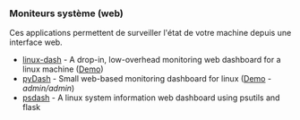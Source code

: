 ### Moniteurs système (web)
Ces applications permettent de surveiller l'état de votre machine depuis une interface web.

 * [linux-dash](https://github.com/afaqurk/linux-dash) - A drop-in, low-overhead monitoring web dashboard for a linux machine ([Demo](http://afaq.dreamhosters.com/linux-dash/))
 * [pyDash](https://github.com/k3oni/pydash) - Small web-based monitoring dashboard for linux ([Demo](http://pydash.hostechs.com/main/) - _admin/admin_)
 * [psdash](https://github.com/Jahaja/psdash) - A linux system information web dashboard using psutils and flask

